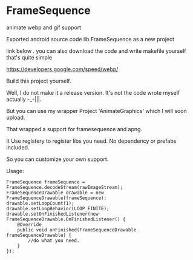 # FrameSequence
animate webp and gif support 

Exported android source code lib FrameSequence as a new project

link below . you can also download the code and write makefile yourself that's quite simple

https://developers.google.com/speed/webp/

Build this project yourself.

Well, I do not make it a release version. It's not the code wrote myself actually -_-|||.

But you can use my wrapper Project 'AnimateGraphics' which I will soon upload.

That wrapped a support for framesequence and apng. 

It Use registery to register libs you need. No dependency or prefabs included.

So you can customize your own support.


Usage:

    FrameSequence frameSequence = FrameSequence.decodeStream(rawImageStream);
    FrameSequenceDrawable drawable = new FrameSequenceDrawable(frameSequence);
    drawable.setLoopCount(1);
    drawable.setLoopBehavior(LOOP_FINITE);
    drawable.setOnFinishedListener(new FrameSequenceDrawable.OnFinishedListener() {
        @Override
        public void onFinished(FrameSequenceDrawable frameSequenceDrawable) {
            //do what you need.
        }
    });







